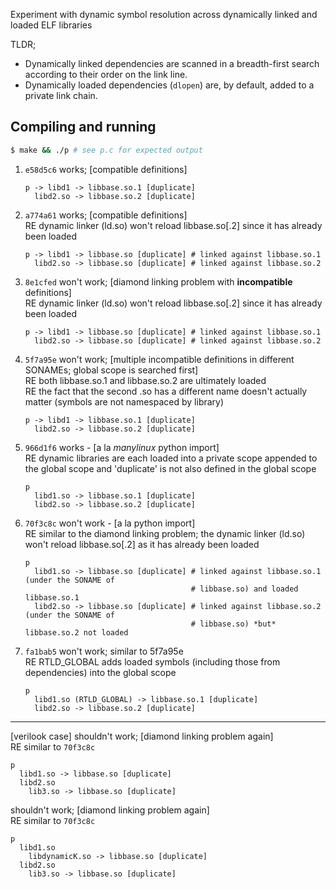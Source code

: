Experiment with dynamic symbol resolution across dynamically linked and loaded ELF libraries

TLDR;

- Dynamically linked dependencies are scanned in a breadth-first search according to their order on the link line.
- Dynamically loaded dependencies (`dlopen`) are, by default, added to a private link chain.


Compiling and running
---------------------
```bash
$ make && ./p # see p.c for expected output
```

1. `e58d5c6` works; [compatible definitions]
    ```
    p -> libd1 -> libbase.so.1 [duplicate]
      libd2.so -> libbase.so.2 [duplicate]
    ```

1. `a774a61` works; [compatible definitions]<br/>
    RE dynamic linker (ld.so) won't reload libbase.so[.2] since it has already been loaded
    ```
    p -> libd1 -> libbase.so [duplicate] # linked against libbase.so.1
      libd2.so -> libbase.so [duplicate] # linked against libbase.so.2
    ```

1. `8e1cfed` won't work; [diamond linking problem with **incompatible** definitions]<br/>
    RE dynamic linker (ld.so) won't reload libbase.so[.2] since it has already been loaded
    ```
    p -> libd1 -> libbase.so [duplicate] # linked against libbase.so.1
      libd2.so -> libbase.so [duplicate] # linked against libbase.so.2
    ```

1. `5f7a95e` won't work; [multiple incompatible definitions in different SONAMEs; global scope is searched first]<br/>
    RE both libbase.so.1 and libbase.so.2 are ultimately loaded<br/>
    RE the fact that the second .so has a different name doesn't actually matter (symbols are not namespaced by library)
    ```
    p -> libd1 -> libbase.so.1 [duplicate]
      libd2.so -> libbase.so.2 [duplicate]
    ```

1. `966d1f6` works - [a la *manylinux* python import]<br/>
    RE dynamic libraries are each loaded into a private scope appended to the global scope and 'duplicate' is not also defined in the global scope
    ```
    p
      libd1.so -> libbase.so.1 [duplicate]
      libd2.so -> libbase.so.2 [duplicate]
    ```

1. `70f3c8c` won't work - [a la python import]<br/>
    RE similar to the diamond linking problem; the dynamic linker (ld.so) won't reload libbase.so[.2] as it has already been loaded
    ```
    p
      libd1.so -> libbase.so [duplicate] # linked against libbase.so.1 (under the SONAME of
                                         # libbase.so) and loaded libbase.so.1
      libd2.so -> libbase.so [duplicate] # linked against libbase.so.2 (under the SONAME of
                                         # libbase.so) *but* libbase.so.2 not loaded
    ```

1. `fa1bab5` won't work; similar to 5f7a95e<br/>
    RE RTLD_GLOBAL adds loaded symbols (including those from dependencies) into the global scope
    ```
    p
      libd1.so (RTLD_GLOBAL) -> libbase.so.1 [duplicate]
      libd2.so -> libbase.so.2 [duplicate]
    ```

---
[verilook case]
shouldn't work; [diamond linking problem again]<br/>
RE similar to `70f3c8c`
```
p
  libd1.so -> libbase.so [duplicate]
  libd2.so
    lib3.so -> libbase.so [duplicate]
```

shouldn't work; [diamond linking problem again]<br/>
RE similar to `70f3c8c`
```
p
  libd1.so
    libdynamicK.so -> libbase.so [duplicate]
  libd2.so
    lib3.so -> libbase.so [duplicate]
```
